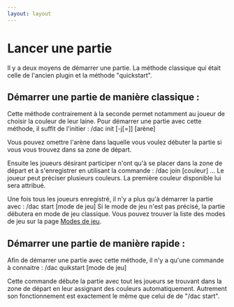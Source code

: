 ```yaml
---
layout: layout
---
```


Lancer une partie
=================

Il y a deux moyens de démarrer une partie. La méthode classique qui était celle de l'ancien
plugin et la méthode "quickstart".

Démarrer une partie de manière classique :
------------------------------------------

Cette méthode contrairement à la seconde permet notamment au joueur de choisir
la couleur de leur laine.
Pour démarrer une partie avec cette méthode, il suffit de l'initier :
    /dac init [-j[=<couleur>]] [arène]

Vous pouvez omettre l'arène dans laquelle vous voulez débuter la partie si
vous vous trouvez dans sa zone de départ.

Ensuite les joueurs désirant participer n'ont qu'à se placer dans la zone de départ
et à s'enregistrer en utilisant la commande :
    /dac join [couleur] ...
Le joueur peut préciser plusieurs couleurs. La première couleur disponible lui sera attribué.

Une fois tous les joueurs enregistré, il n'y a plus qu'à démarrer la partie avec :
    /dac start [mode de jeu]
Si le mode de jeu n'est pas précisé, la partie débutera en mode de jeu classique.
Vous pouvez trouver la liste des modes de jeu sur la page [Modes de jeu](/modes.html).


Démarrer une partie de manière rapide :
---------------------------------------
Afin de démarrer une partie avec cette méthode, il n'y a qu'une commande à connaitre :
    /dac quikstart [mode de jeu]

Cette commande débute la partie avec tout les joueurs se trouvant dans la zone de
départ en leur assignant des couleurs automatiquement.
Autrement son fonctionnement est exactement le même que celui de de "/dac start".